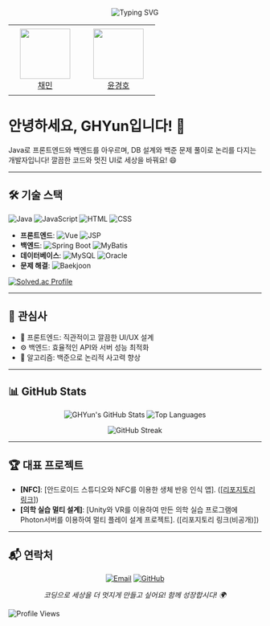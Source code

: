 <p align="center">
  <img src="https://readme-typing-svg.herokuapp.com?font=Fira+Code&size=24&pause=1000&color=007396&center=true&vCenter=true&width=440&lines=Hello,+I'm+GHYun!+%F0%9F%91%8B;Java+Developer+%26+Problem+Solver" alt="Typing SVG" />
</p>
<table>
    <tr height="140px">
        <td align="center" width="130px">
            <a href="https://github.com/Min-Chae"><img height="100px" width="100px" src="https://avatars.githubusercontent.com/u/48869794?v=4"/></a>
            <br />
            <a href="https://github.com/Min-Chae">채민</a>
        </td>
        <td align="center" width="130px">
            <a href="https://github.com/19GHYun"><img height="100px" width="100px" src="https://avatars.githubusercontent.com/u/94778099?v=4"/></a>
            <br />
            <a href="https://github.com/19GHYun">윤경호</a>
        </td>
    </tr>

<table>

# 안녕하세요, GHYun입니다! 🚀



Java로 프론트엔드와 백엔드를 아우르며, DB 설계와 백준 문제 풀이로 논리를 다지는 개발자입니다! 깔끔한 코드와 멋진 UI로 세상을 바꿔요! 😄

---

## 🛠️ 기술 스택
![Java](https://img.shields.io/badge/-Java-007396?logo=java&style=flat-square)
![JavaScript](https://img.shields.io/badge/-JavaScript-F7DF1E?logo=javascript&style=flat-square)
![HTML](https://img.shields.io/badge/-HTML5-E34F26?logo=html5&style=flat-square)
![CSS](https://img.shields.io/badge/-CSS3-1572B6?logo=css3&style=flat-square)

- **프론트엔드**: 
  ![Vue](https://img.shields.io/badge/-Vue-61DAFB?logo=react&style=flat-square)
  ![JSP](https://img.shields.io/badge/-JSP-007396?logo=java&style=flat-square)
- **백엔드**: 
  ![Spring Boot](https://img.shields.io/badge/-Spring_Boot-6DB33F?logo=spring-boot&style=flat-square)
  ![MyBatis](https://img.shields.io/badge/-MyBatis-000000?logo=mybatis&style=flat-square)
- **데이터베이스**: 
  ![MySQL](https://img.shields.io/badge/-MySQL-4479A1?logo=mysql&style=flat-square)
  ![Oracle](https://img.shields.io/badge/-Oracle-F80000?logo=oracle&style=flat-square)
- **문제 해결**: 
  ![Baekjoon](https://img.shields.io/badge/-Baekjoon-0055A4?logo=codeforces&style=flat-square) 
  
[![Solved.ac Profile](http://mazassumnida.wtf/api/generate_badge?boj=zxcvting1)](https://solved.ac/zxcvting1)

---

## 🌟 관심사
- 🎨 프론트엔드: 직관적이고 깔끔한 UI/UX 설계
- ⚙️ 백엔드: 효율적인 API와 서버 성능 최적화
- 🧠 알고리즘: 백준으로 논리적 사고력 향상

---

## 📊 GitHub Stats
<p align="center">
  <img src="https://github-readme-stats.vercel.app/api?username=19GHYun&show_icons=true&theme=dracula&hide_border=true" alt="GHYun's GitHub Stats" />
  <img src="https://github-readme-stats.vercel.app/api/top-langs/?username=19GHYun&layout=compact&theme=dracula&hide_border=true" alt="Top Languages" />
</p>
<p align="center">
  <img src="https://streak-stats.demolab.com/?user=19GHYun&theme=dracula&hide_border=true" alt="GitHub Streak" />
</p>

---

## 🏆 대표 프로젝트
- **[NFC]**: [안드로이드 스튜디오와 NFC를 이용한 생체 반응 인식 앱]. ([[리포지토리 링크](https://github.com/19GHYun/snl_rf)])
- **[의학 실습 멀티 설계]**: [Unity와 VR를 이용하여 만든 의학 실습 프로그램에 Photon서버를 이용하여 멀티 플레이 설계 프로젝트]. ([리포지토리 링크(비공개)])

---

## 📬 연락처
<p align="center">
  <a href="mailto:[zxcvting1@gmail.com]"><img src="https://img.shields.io/badge/-Email-D14836?logo=gmail&style=for-the-badge" alt="Email"></a>
  <a href="https://github.com/19GHYun"><img src="https://img.shields.io/badge/-GitHub-181717?logo=github&style=for-the-badge" alt="GitHub"></a>
</p>

<p align="center">
  <i>코딩으로 세상을 더 멋지게 만들고 싶어요! 함께 성장합시다! 🌍</i>
</p>

![Profile Views](https://komarev.com/ghpvc/?username=19GHYun&color=blueviolet&style=flat-square)
